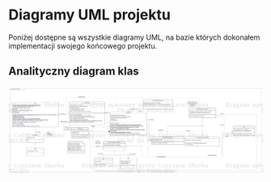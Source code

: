 # Diagramy UML projektu

Poniżej dostępne są wszystkie diagramy UML, na bazie których dokonałem implementacji swojego końcowego projektu.

## Analityczny diagram klas

![Analysis Class Diagram](analysis_class_diagram.png)

